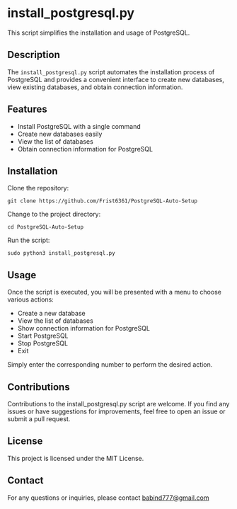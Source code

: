 # install_postgresql.py

This script simplifies the installation and usage of PostgreSQL.

## Description

The `install_postgresql.py` script automates the installation process of PostgreSQL and provides a convenient interface to create new databases, view existing databases, and obtain connection information.

## Features

- Install PostgreSQL with a single command
- Create new databases easily
- View the list of databases
- Obtain connection information for PostgreSQL

## Installation

Clone the repository:

```shell
git clone https://github.com/Frist6361/PostgreSQL-Auto-Setup
```
Change to the project directory:

```shell
cd PostgreSQL-Auto-Setup
```
Run the script:

```shell
sudo python3 install_postgresql.py
```
## Usage
Once the script is executed, you will be presented with a menu to choose various actions:

- Create a new database
- View the list of databases
- Show connection information for PostgreSQL
- Start PostgreSQL
- Stop PostgreSQL
- Exit
 
Simply enter the corresponding number to perform the desired action.

## Contributions
Contributions to the install_postgresql.py script are welcome. If you find any issues or have suggestions for improvements, feel free to open an issue or submit a pull request.

## License
This project is licensed under the MIT License.

## Contact
For any questions or inquiries, please contact babind777@gmail.com
